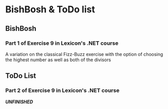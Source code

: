 # BishBosh & ToDo list

## BishBosh

### Part 1 of Exercise 9 in Lexicon's .NET course

A variation on the classical Fizz-Buzz exercise with the option of choosing the highest number as well as both of the divisors

## ToDo List

### Part 2 of Exercise 9 in Lexicon's .NET course

***UNFINISHED***
